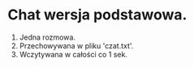 # Chat wersja podstawowa.

1. Jedna rozmowa.
2. Przechowywana w pliku 'czat.txt'.
3. Wczytywana w całości co 1 sek.